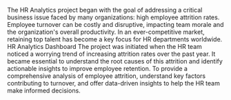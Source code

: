 The HR Analytics project began with the goal of addressing a critical business issue faced by many organizations: high employee attrition rates. Employee turnover can be costly and disruptive, impacting team morale and the organization's overall productivity. In an ever-competitive market, retaining top talent has become a key focus for HR departments worldwide.
HR Analytics Dashboard
The project was initiated when the HR team noticed a worrying trend of increasing attrition rates over the past year. It became essential to understand the root causes of this attrition and identify actionable insights to improve employee retention.
To provide a comprehensive analysis of employee attrition, understand key factors contributing to turnover, and offer data-driven insights to help the HR team make informed decisions.
